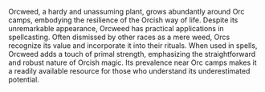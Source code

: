 Orcweed, a hardy and unassuming plant, grows abundantly around Orc camps, embodying the resilience of the Orcish way of life. Despite its unremarkable appearance, Orcweed has practical applications in spellcasting. Often dismissed by other races as a mere weed, Orcs recognize its value and incorporate it into their rituals. When used in spells, Orcweed adds a touch of primal strength, emphasizing the straightforward and robust nature of Orcish magic. Its prevalence near Orc camps makes it a readily available resource for those who understand its underestimated potential.
